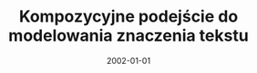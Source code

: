 ---
# Documentation: https://wowchemy.com/docs/managing-content/

title: Kompozycyjne podejście do modelowania znaczenia tekstu
subtitle: ''
summary: ''
authors:
- piasecki
tags: []
categories: []
date: '2002-01-01'
lastmod: 2022-10-07T05:09:04Z
featured: false
draft: false

# Featured image
# To use, add an image named `featured.jpg/png` to your page's folder.
# Focal points: Smart, Center, TopLeft, Top, TopRight, Left, Right, BottomLeft, Bottom, BottomRight.
image:
  caption: ''
  focal_point: ''
  preview_only: false

# Projects (optional).
#   Associate this post with one or more of your projects.
#   Simply enter your project's folder or file name without extension.
#   E.g. `projects = ["internal-project"]` references `content/project/deep-learning/index.md`.
#   Otherwise, set `projects = []`.
projects: []
publishDate: '2022-10-07T05:09:03.424670Z'
publication_types:
- '1'
abstract: ''
publication: "*Sztuczna inteligencja. Materiały V konferencji naukowej nt. Sztuczna\
  \ inteligencja. SzI-17 '2002 (badania - zastosowania - rozwój), [Siedlce], 25-26\
  \ września 2002.*"
---